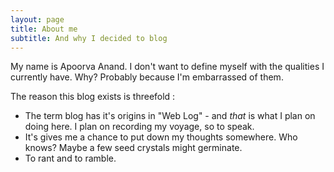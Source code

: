 ```yaml
---
layout: page
title: About me
subtitle: And why I decided to blog
---
```


My name is Apoorva Anand. I don't want to define myself with the qualities I currently have. Why? Probably because I'm embarrassed of them. 

The reason this blog exists is threefold : 
* The term blog has it's origins in "Web Log" - and _that_ is what I plan on doing here. I plan on recording my voyage, so to speak. 
* It's gives me a chance to put down my thoughts somewhere. Who knows? Maybe a few seed crystals might germinate. 
* To rant and to ramble.
